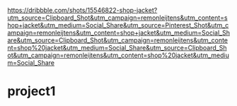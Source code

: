 https://dribbble.com/shots/15546822-shop-jacket?utm_source=Clipboard_Shot&utm_campaign=remonleijtens&utm_content=shop+jacket&utm_medium=Social_Share&utm_source=Pinterest_Shot&utm_campaign=remonleijtens&utm_content=shop+jacket&utm_medium=Social_Share&utm_source=Clipboard_Shot&utm_campaign=remonleijtens&utm_content=shop%20jacket&utm_medium=Social_Share&utm_source=Clipboard_Shot&utm_campaign=remonleijtens&utm_content=shop%20jacket&utm_medium=Social_Share
# project1
